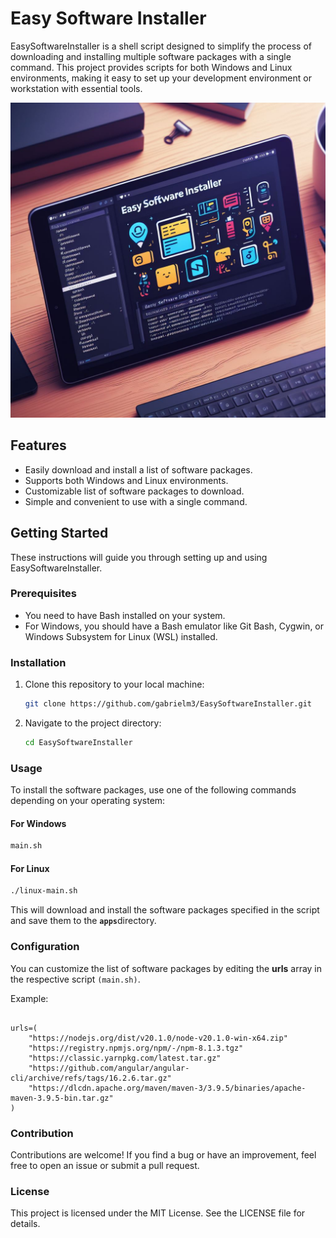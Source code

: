 # Easy Software Installer

EasySoftwareInstaller is a shell script designed to simplify the process of downloading and installing multiple software packages with a single command. This project provides scripts for both Windows and Linux environments, making it easy to set up your development environment or workstation with essential tools.

![Alt text](image.jpeg)

## Features

- Easily download and install a list of software packages.
- Supports both Windows and Linux environments.
- Customizable list of software packages to download.
- Simple and convenient to use with a single command.

## Getting Started

These instructions will guide you through setting up and using EasySoftwareInstaller.

### Prerequisites

- You need to have Bash installed on your system.
- For Windows, you should have a Bash emulator like Git Bash, Cygwin, or Windows Subsystem for Linux (WSL) installed.

### Installation

1. Clone this repository to your local machine:

   ```bash
   git clone https://github.com/gabrielm3/EasySoftwareInstaller.git
   ```

2. Navigate to the project directory:

   ```bash
   cd EasySoftwareInstaller
   ```

### Usage

To install the software packages, use one of the following commands depending on your operating system:

#### For Windows

```bash
main.sh
```

#### For Linux

```bash
./linux-main.sh
```

This will download and install the software packages specified in the script and save them to the <b>`apps`</b>directory.

### Configuration

You can customize the list of software packages by editing the <b>urls</b> array in the respective script `(main.sh)`.

Example:

```

urls=(
    "https://nodejs.org/dist/v20.1.0/node-v20.1.0-win-x64.zip"
    "https://registry.npmjs.org/npm/-/npm-8.1.3.tgz"
    "https://classic.yarnpkg.com/latest.tar.gz"
    "https://github.com/angular/angular-cli/archive/refs/tags/16.2.6.tar.gz"
    "https://dlcdn.apache.org/maven/maven-3/3.9.5/binaries/apache-maven-3.9.5-bin.tar.gz"
)
```

### Contribution

Contributions are welcome! If you find a bug or have an improvement, feel free to open an issue or submit a pull request.

### License

This project is licensed under the MIT License. See the LICENSE file for details.
